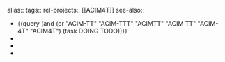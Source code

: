 alias::
tags::
rel-projects:: [[ACIM4T]] 
see-also::

- {{query (and (or "ACIM-TT" "ACIM-TTT" "ACIMTT" "ACIM TT" "ACIM-4T" "ACIM4T") (task DOING TODO))}}
-
-
-